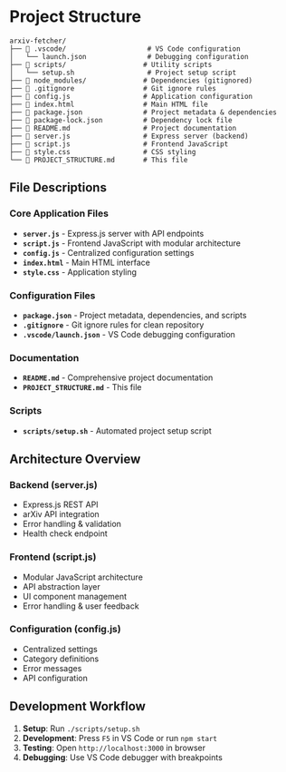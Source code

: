 # Project Structure

```
arxiv-fetcher/
├── 📁 .vscode/                    # VS Code configuration
│   └── launch.json               # Debugging configuration
├── 📁 scripts/                   # Utility scripts
│   └── setup.sh                  # Project setup script
├── 📁 node_modules/              # Dependencies (gitignored)
├── 📄 .gitignore                 # Git ignore rules
├── 📄 config.js                  # Application configuration
├── 📄 index.html                 # Main HTML file
├── 📄 package.json               # Project metadata & dependencies
├── 📄 package-lock.json          # Dependency lock file
├── 📄 README.md                  # Project documentation
├── 📄 server.js                  # Express server (backend)
├── 📄 script.js                  # Frontend JavaScript
├── 📄 style.css                  # CSS styling
└── 📄 PROJECT_STRUCTURE.md       # This file
```

## File Descriptions

### Core Application Files
- **`server.js`** - Express.js server with API endpoints
- **`script.js`** - Frontend JavaScript with modular architecture
- **`config.js`** - Centralized configuration settings
- **`index.html`** - Main HTML interface
- **`style.css`** - Application styling

### Configuration Files
- **`package.json`** - Project metadata, dependencies, and scripts
- **`.gitignore`** - Git ignore rules for clean repository
- **`.vscode/launch.json`** - VS Code debugging configuration

### Documentation
- **`README.md`** - Comprehensive project documentation
- **`PROJECT_STRUCTURE.md`** - This file

### Scripts
- **`scripts/setup.sh`** - Automated project setup script

## Architecture Overview

### Backend (server.js)
- Express.js REST API
- arXiv API integration
- Error handling & validation
- Health check endpoint

### Frontend (script.js)
- Modular JavaScript architecture
- API abstraction layer
- UI component management
- Error handling & user feedback

### Configuration (config.js)
- Centralized settings
- Category definitions
- Error messages
- API configuration

## Development Workflow

1. **Setup**: Run `./scripts/setup.sh`
2. **Development**: Press `F5` in VS Code or run `npm start`
3. **Testing**: Open `http://localhost:3000` in browser
4. **Debugging**: Use VS Code debugger with breakpoints 